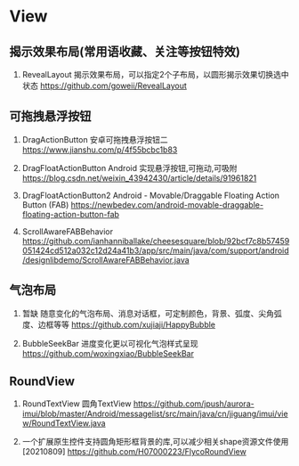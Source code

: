 # View

## 揭示效果布局(常用语收藏、关注等按钮特效)

1. RevealLayout
   揭示效果布局，可以指定2个子布局，以圆形揭示效果切换选中状态
   https://github.com/goweii/RevealLayout

## 可拖拽悬浮按钮

1. DragActionButton
   安卓可拖拽悬浮按钮二
   https://www.jianshu.com/p/4f55bcbc1b83
   
2. DragFloatActionButton
   Android 实现悬浮按钮,可拖动,可吸附
   https://blog.csdn.net/weixin_43942430/article/details/91961821

3. DragFloatActionButton2
   Android - Movable/Draggable Floating Action Button (FAB)
   https://newbedev.com/android-movable-draggable-floating-action-button-fab

4. ScrollAwareFABBehavior
   https://github.com/ianhanniballake/cheesesquare/blob/92bcf7c8b57459051424cd512a032c12d24a41b3/app/src/main/java/com/support/android/designlibdemo/ScrollAwareFABBehavior.java

## 气泡布局

1. 暂缺
   随意变化的气泡布局、消息对话框，可定制颜色，背景、弧度、尖角弧度、边框等等
   https://github.com/xujiaji/HappyBubble
   
2. BubbleSeekBar
   进度变化更以可视化气泡样式呈现
   https://github.com/woxingxiao/BubbleSeekBar
   
## RoundView

1. RoundTextView 圆角TextView
   https://github.com/jpush/aurora-imui/blob/master/Android/messagelist/src/main/java/cn/jiguang/imui/view/RoundTextView.java

2. 一个扩展原生控件支持圆角矩形框背景的库,可以减少相关shape资源文件使用[20210809]
   https://github.com/H07000223/FlycoRoundView